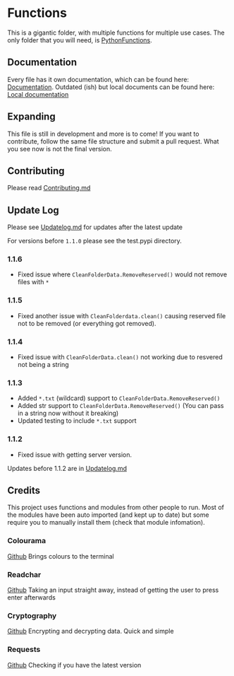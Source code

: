 # Functions

This is a gigantic folder, with multiple functions for multiple use cases. The only folder that you will need, is [PythonFunctions](./src/PythonFunctions/).

## Documentation

Every file has it own documentation, which can be found here: [Documentation](https://python-functions.readthedocs.io/en/latest/).
Outdated (ish) but local documents can be found here: [Local documentation](Documentation/ReadMe.md)

## Expanding

This file is still in development and more is to come! If you want to contribute, follow the same file structure and submit a pull request.
What you see now is not the final version.

## Contributing

Please read [Contributing.md](Contribution.md)

## Update Log

Please see [Updatelog.md](Updatelog.md) for updates after the latest update

For versions before `1.1.0` please see the test.pypi directory.

### 1.1.6

- Fixed issue where `CleanFolderData.RemoveReserved()` would not remove files with `*`

### 1.1.5

- Fixed another issue with `CleanFolderdata.clean()` causing reserved file not to be removed (or everything got removed).

### 1.1.4

- Fixed issue with `CleanFolderData.clean()` not working due to resvered not being a string

### 1.1.3

- Added `*.txt` (wildcard) support to `CleanFolderData.RemoveReserved()`
- Added str support to `CleanFolderData.RemoveReserved()` (You can pass in a string now without it breaking)
- Updated testing to include `*.txt` support

### 1.1.2

- Fixed issue with getting server version.

Updates before 1.1.2 are in [Updatelog.md](Updatelog.md)

## Credits

This project uses functions and modules from other people to run. Most of the modules have been auto imported (and kept up to date) but some require you to manually install them (check that module infomation).

### Colourama

[Github](https://github.com/tartley/colorama)
Brings colours to the terminal

### Readchar

[Github](https://github.com/magmax/python-readchar)
Taking an input straight away, instead of getting the user to press enter afterwards

### Cryptography

[Github](https://github.com/pyca/cryptography)
Encrypting and decrypting data. Quick and simple

### Requests

[Github](https://github.com/psf/requests)
Checking if you have the latest version
